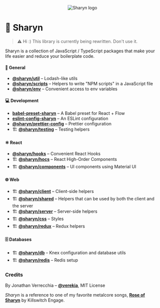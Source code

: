 <div align="center">
  <img src="https://user-images.githubusercontent.com/40995577/42487947-ea40d256-840b-11e8-8acc-50e62a3226b7.png" alt="Sharyn logo">
</div>

# 🌹 Sharyn

> ⚠️ Hi :) This library is currently being rewritten. Don't use it.

Sharyn is a collection of JavaScript / TypeScript packages that make your life easier and reduce your boilerplate code.

#### 💯 General

- [**@sharyn/util**](https://github.com/sharynjs/sharyn-util) – Lodash-like utils
- [**@sharyn/scripts**](https://github.com/sharynjs/sharyn-scripts) – Helpers to write "NPM scripts" in a JavaScript file
- [**@sharyn/env**](https://github.com/sharynjs/sharyn-env) – Convenient access to env variables

#### 💻 Development

- [**babel-preset-sharyn**](https://github.com/sharynjs/babel-preset-sharyn) – A Babel preset for React + Flow
- [**eslint-config-sharyn**](https://github.com/sharynjs/eslint-config-sharyn) – An ESLint configuration
- [**@sharyn/prettier-config**](https://github.com/sharynjs/prettier-config-sharyn) – Prettier configuration
- 🏗️ [**@sharyn/testing**](https://github.com/sharynjs/sharyn/blob/master/packages/testing/README.md) – Testing helpers

#### ⚛️ React

- [**@sharyn/hooks**](https://github.com/sharynjs/sharyn-hooks) – Convenient React Hooks
- 🏗️ [**@sharyn/hocs**](https://github.com/sharynjs/sharyn/blob/master/packages/hocs/README.md) – React High-Order Components
- 🏗️ [**@sharyn/components**](https://github.com/sharynjs/sharyn/blob/master/packages/components/README.md) – UI components using Material UI

#### 🌐 Web

- 🏗️ [**@sharyn/client**](https://github.com/sharynjs/sharyn/blob/master/packages/client/README.md) – Client-side helpers
- 🏗️ [**@sharyn/shared**](https://github.com/sharynjs/sharyn/blob/master/packages/shared/README.md) – Helpers that can be used by both the client and the server
- 🏗️ [**@sharyn/server**](https://github.com/sharynjs/sharyn/blob/master/packages/server/README.md) – Server-side helpers
- 🏗️ [**@sharyn/css**](https://github.com/sharynjs/sharyn/blob/master/packages/css/README.md) – Styles
- 🏗️ [**@sharyn/redux**](https://github.com/sharynjs/sharyn/blob/master/packages/redux/README.md) – Redux helpers

#### 🗄️ Databases

- 🏗️ [**@sharyn/db**](https://github.com/sharynjs/sharyn/blob/master/packages/db/README.md) – Knex configuration and database utils
- 🏗️ [**@sharyn/redis**](https://github.com/sharynjs/sharyn/blob/master/packages/redis/README.md) – Redis setup

### Credits

By Jonathan Verrecchia – [**@verekia**](https://github.com/verekia), MIT License

_Sharyn_ is a reference to one of my favorite metalcore songs, [**Rose of Sharyn**](https://www.youtube.com/watch?v=PgMsACFMIq8) by Killswitch Engage.
